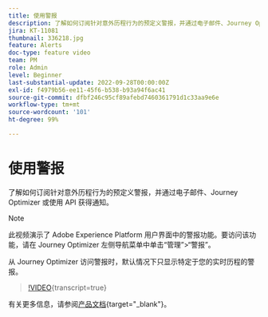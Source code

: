 ```yaml
---
title: 使用警报
description: 了解如何订阅针对意外历程行为的预定义警报，并通过电子邮件、Journey Optimizer 或使用 API 获得通知。
jira: KT-11081
thumbnail: 336218.jpg
feature: Alerts
doc-type: feature video
team: PM
role: Admin
level: Beginner
last-substantial-update: 2022-09-28T00:00:00Z
exl-id: f4979b56-ee11-45f6-b538-b93a94f6ac41
source-git-commit: dfbf246c95cf89afebd7460361791d1c33aa9e6e
workflow-type: tm+mt
source-wordcount: '101'
ht-degree: 99%

---
```


# 使用警报

了解如何订阅针对意外历程行为的预定义警报，并通过电子邮件、Journey Optimizer 或使用 API 获得通知。

>[!NOTE]
>
>此视频演示了 Adobe Experience Platform 用户界面中的警报功能。要访问该功能，请在 Journey Optimizer 左侧导航菜单中单击“管理”>“警报”。
>
>
>从 Journey Optimizer 访问警报时，默认情况下只显示特定于您的实时历程的警报。

>[!VIDEO](https://video.tv.adobe.com/v/336218?quality=12&learn=on){transcript=true}

有关更多信息，请参阅[产品文档](https://experienceleague.adobe.com/zh-hans/docs/journey-optimizer/using/test/alerts){target="_blank"}。
